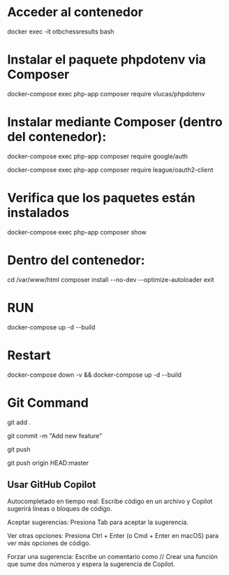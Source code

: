 # Acceder al contenedor
docker exec -it otbchessresults bash

# Instalar el paquete phpdotenv via Composer
docker-compose exec php-app composer require vlucas/phpdotenv

# Instalar mediante Composer (dentro del contenedor):
docker-compose exec php-app composer require google/auth

docker-compose exec php-app composer require league/oauth2-client


# Verifica que los paquetes están instalados
docker-compose exec php-app composer show

# Dentro del contenedor:
cd /var/www/html
composer install --no-dev --optimize-autoloader
exit

# RUN
docker-compose up -d --build


# Restart
docker-compose down -v && docker-compose up -d --build

# Git Command
git add .

git commit -m "Add new feature"

git push

git push origin HEAD:master

 ## Usar GitHub Copilot
Autocompletado en tiempo real: Escribe código en un archivo y Copilot sugerirá líneas o bloques de código.

Aceptar sugerencias: Presiona Tab para aceptar la sugerencia.

Ver otras opciones: Presiona Ctrl + Enter (o Cmd + Enter en macOS) para ver más opciones de código.

Forzar una sugerencia: Escribe un comentario como // Crear una función que sume dos números y espera la sugerencia de Copilot.